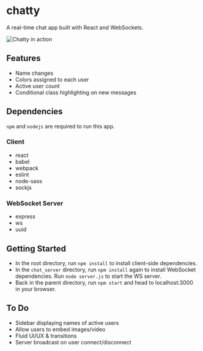 # chatty

A real-time chat app built with React and WebSockets.

![Chatty in action](https://github.com/jonathandannel/chatty/blob/master/docs/demo.gif?raw=true)


## Features

- Name changes
- Colors assigned to each user
- Active user count
- Conditional class highlighting on new messages

## Dependencies

`npm` and `nodejs` are required to run this app.

### Client

- react
- babel
- webpack
- eslint
- node-sass
- sockjs

### WebSocket Server

- express
- ws
- uuid


## Getting Started

- In the root directory, run `npm install` to install client-side dependencies.
- In the `chat_server` directory, run `npm install` again to install WebSocket dependencies. Run `node server.js` to start the WS server.
- Back in the parent directory, run `npm start` and head to localhost:3000 in your browser.

## To Do

- Sidebar displaying names of active users
- Allow users to embed images/video
- Fluid UI/UX & transitions
- Server broadcast on user connect/disconnect
